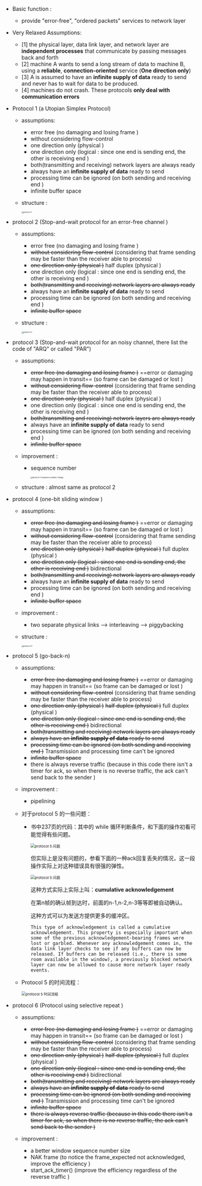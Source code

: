 - Basic function :
  - provide "error-free", "ordered packets" services to network layer 

 

- Very Relaxed Assumptions:
  - [1] the physical layer, data link layer, and network layer are **independent processes** that communicate by passing messages back and forth
  - [2] machine A wants to send a long stream of data to machine B, using a **reliable**, **connection-oriented** service (**One direction only**)
  - [3] A is assumed to have an **infinite supply of data** ready to send and never has to wait for data to be produced.
  - [4] machines do not crash. These protocols **only deal with communication errors**



- Protocol 1 (a Utopian Simplex Protocol)

  - assumptions:

    - error free (no damaging and losing frame )
    - without considering flow-control 
    - one direction only (physical )
    - one direction only (logical : since one end is sending end, the other is receiving end )
    - both(transmitting and receiving) network layers are always ready 
    - always have an **infinite supply of data** ready to send
    - processing time can be ignored (on both sending and receiving end )
    - infinite buffer space 

  - structure :

    <img src="draft_fig\protocol_1.png" alt="protocol 1" style="zoom: 33%;" />

- protocol 2 (Stop-and-wait protocol for an error-free channel )

  - assumptions:

    - error free (no damaging and losing frame )
    - ~~without considering flow-control~~ (considering that frame sending may be faster than the receiver able to process) 
    - ~~one direction only (physical )~~ half duplex (physical )
    - one direction only (logical : since one end is sending end, the other is receiving end )
    - ~~both(transmitting and receiving) network layers are always ready~~
    - always have an **infinite supply of data** ready to send
    - processing time can be ignored (on both sending and receiving end )
    - ~~infinite buffer space~~ 

  - structure :

    <img src="draft_fig\protocol_2.png" alt="protocol 2" style="zoom:33%;" />

- protocol 3 (Stop-and-wait protocol for an noisy channel, there list the code of "ARQ" or called "PAR")

  - assumptions:

    - ~~error free (no damaging and losing frame )~~ ==error or damaging  may happen in transit== (so frame can be damaged or lost )
    - ~~without considering flow-control~~ (considering that frame sending may be faster than the receiver able to process) 
    - ~~one direction only (physical )~~ half duplex (physical )
    - one direction only (logical : since one end is sending end, the other is receiving end )
    - ~~both(transmitting and receiving) network layers are always ready~~
    - always have an **infinite supply of data** ready to send
    - processing time can be ignored (on both sending and receiving end )
    - ~~infinite buffer space~~

  - improvement :

    - sequence number 

      <img src="draft_fig\protocol_3_seq.png" alt="protocol 3 sequence  number change " style="zoom:33%;" />

  - structure : almost same as protocol 2

- protocol 4 (one-bit sliding window  )

  - assumptions:

    - ~~error free (no damaging and losing frame )~~ ==error or damaging  may happen in transit== (so frame can be damaged or lost )
    - ~~without considering flow-control~~ (considering that frame sending may be faster than the receiver able to process) 
    - ~~one direction only (physical )~~ ~~half duplex (physical )~~ full duplex (physical )
    - ~~one direction only (logical : since one end is sending end, the other is receiving end )~~ bidirectional
    - ~~both(transmitting and receiving) network layers are always ready~~
    - always have an **infinite supply of data** ready to send
    - processing time can be ignored (on both sending and receiving end )
    - ~~infinite buffer space~~

  - improvement :
    - two separate physical links --> interleaving --> piggybacking 

  - structure :

    <img src="draft_fig\protocol_4.png" alt="protocol 4" style="zoom:33%;" />

- protocol 5 (go-back-n)

  - assumptions:

    - ~~error free (no damaging and losing frame )~~ ==error or damaging  may happen in transit== (so frame can be damaged or lost )
    - ~~without considering flow-control~~ (considering that frame sending may be faster than the receiver able to process) 
    - ~~one direction only (physical )~~ ~~half duplex (physical )~~ full duplex (physical )
    - ~~one direction only (logical : since one end is sending end, the other is receiving end )~~ bidirectional
    - ~~both(transmitting and receiving) network layers are always ready~~
    - ~~always have an **infinite supply of data** ready to send~~
    - ~~processing time can be ignored (on both sending and receiving end )~~ Transmission and processing time can't be ignored  
    - ~~infinite buffer space~~ 
    - there is always reverse traffic (because in this code there isn't a timer for ack, so when there is no reverse traffic, the ack can't send back to the sender )

  - improvement :

    - pipelining

  - 对于protocol 5 的一些问题：

    - 书中237页的代码：其中的 while 循环判断条件，和下面的操作初看可能觉得有些问题。

      <img src="draft_fig\protocol_5_Q1_code.png" alt="protocol 5 问题" style="zoom: 67%;" />

      但实际上是没有问题的，参看下面的一种ack回复丢失的情况，这一段操作实际上对这种错误具有很强的弹性。

      <img src="draft_fig\protocol_5_Q1.png" alt="protocol 5 问题" style="zoom: 67%;" />

      这种方式实际上实际上叫：**cumulative acknowledgement**

      在第n帧的确认帧到达时，前面的n-1,n-2,n-3等等即被自动确认。

      这种方式可以为发送方提供更多的缓冲区。

      `This type of acknowledgement is called a cumulative acknowledgement. This property is especially important when some of the previous acknowledgement-bearing frames were lost or garbled. Whenever any acknowledgement comes in, the data link layer checks to see if any buffers can now be released. If buffers can be released (i.e., there is some room available in the window), a previously blocked network layer can now be allowed to cause more network layer ready events.`

  - Protocol 5 的时间流程：

     <img src="draft_fig\protocol_5_timeslot.png" alt="protocol 5 时间流程" style="zoom: 67%;" />

- protocol 6 (Protocol using selective repeat )

  - assumptions:
    - ~~error free (no damaging and losing frame )~~ ==error or damaging  may happen in transit== (so frame can be damaged or lost )
    - ~~without considering flow-control~~ (considering that frame sending may be faster than the receiver able to process) 
    - ~~one direction only (physical )~~ ~~half duplex (physical )~~ full duplex (physical )
    - ~~one direction only (logical : since one end is sending end, the other is receiving end )~~ bidirectional
    - ~~both(transmitting and receiving) network layers are always ready~~
    - ~~always have an **infinite supply of data** ready to send~~
    - ~~processing time can be ignored (on both sending and receiving end )~~ Transmission and processing time can't be ignored  
    - ~~infinite buffer space~~ 
    - ~~there is always reverse traffic (because in this code there isn't a timer for ack, so when there is no reverse traffic, the ack can't send back to the sender )~~ 

  - improvement :
    - a better window sequence number size 
    - NAK frame (to notice the frame_expected not acknowledged, improve the efficiency )
    - start_ack_timer() (improve the efficiency regardless of the reverse traffic )